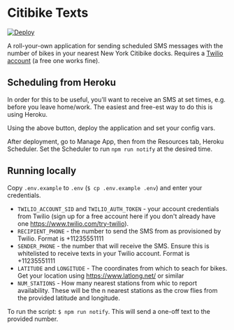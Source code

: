 # Citibike Texts

[![Deploy](https://www.herokucdn.com/deploy/button.svg)](https://heroku.com/deploy)

A roll-your-own application for sending scheduled SMS messages with the number of bikes in your nearest New York Citibike docks. Requires a [Twilio account](https://www.twilio.com/try-twilio) (a free one works fine).

## Scheduling from Heroku

In order for this to be useful, you'll want to receive an SMS at set times, e.g. before you leave home/work. The easiest and free-est way to do this is using Heroku.

Using the above button, deploy the application and set your config vars.

After deployment, go to Manage App, then from the Resources tab, Heroku Scheduler. Set the Scheduler to run `npm run notify` at the desired time.

## Running locally

Copy `.env.example` to `.env` (`$ cp .env.example .env`) and enter your credentials.

- `TWILIO_ACCOUNT_SID` and `TWILIO_AUTH_TOKEN` - your account credentials from Twilio (sign up for a free account here if you don't already have one https://www.twilio.com/try-twilio).
- `RECIPIENT_PHONE` - the number to send the SMS from as provisioned by Twilio. Format is +11235551111
- `SENDER_PHONE` - the number that will receive the SMS. Ensure this is whitelisted to receive texts in your Twilio account. Format is +11235551111
- `LATITUDE` and `LONGITUDE` - The coordinates from which to seach for bikes. Get your location using https://www.latlong.net/ or similar
- `NUM_STATIONS` - How many nearest stations from whic to report availability. These will be the n nearest stations as the crow flies from the provided latitude and longitude.

To run the script: `$ npm run notify`. This will send a one-off text to the provided number.
